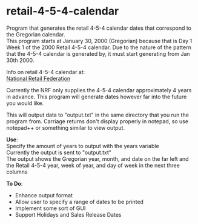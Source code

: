 retail-4-5-4-calendar
=====================

Program that generates the retail 4-5-4 calendar dates that correspond to the Gregorian calendar.  
This program starts at January 30, 2000 (Gregorian) because that is Day 1 Week 1 of the 2000 Retail 4-5-4 calendar. 
Due to the nature of the pattern that the 4-5-4 calendar is generated by, it must start generating from 
Jan 30th 2000. 

Info on retail 4-5-4 calendar at:  
[National Retail Federation](http://www.nrf.com/modules.php?name=Pages&sp_id=391)  

Currently the NRF only supplies the 4-5-4 calendar approximately 4 years in advance. This program will generate dates 
however far into the future you would like.

This will output data to "output.txt" in the same directory that you run the program from. 
Carriage returns don't display properly in notepad, so use notepad++ or something similar 
to view output.

**Use**:  
Specify the amount of years to output with the years variable  
Currently the output is sent to "output.txt"  
The output shows the Gregorian year, month, and date on the far left 
and the Retail 4-5-4 year, week of year, and day of week in the next
three columns

**To Do**:  
- Enhance output format  
- Allow user to specify a range of dates to be printed  
- Implement some sort of GUI
- Support Holidays and Sales Release Dates
